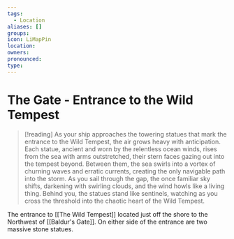 ```yaml
---
tags:
  - Location
aliases: []
groups: 
icon: LiMapPin
location: 
owners: 
pronounced: 
type: 
---
```


# The Gate - Entrance to the Wild Tempest

> [!reading]
> As your ship approaches the towering statues that mark the entrance to the Wild Tempest, the air grows heavy with anticipation. Each statue, ancient and worn by the relentless ocean winds, rises from the sea with arms outstretched, their stern faces gazing out into the tempest beyond. Between them, the sea swirls into a vortex of churning waves and erratic currents, creating the only navigable path into the storm. As you sail through the gap, the once familiar sky shifts, darkening with swirling clouds, and the wind howls like a living thing. Behind you, the statues stand like sentinels, watching as you cross the threshold into the chaotic heart of the Wild Tempest.

The entrance to [[The Wild Tempest]] located just off the shore to the Northwest of [[Baldur's Gate]]. On either side of the entrance are two massive stone statues.

